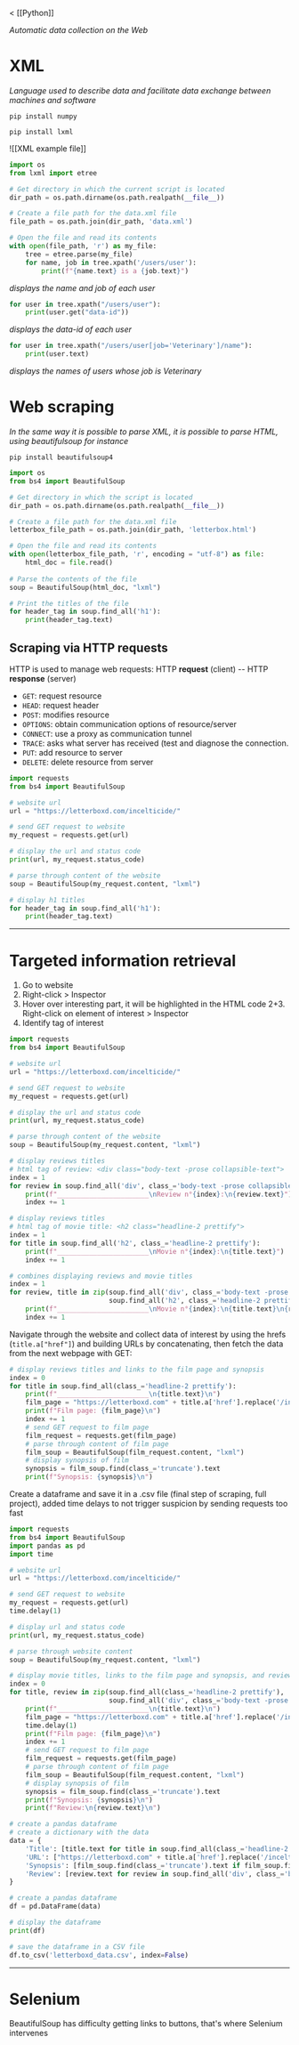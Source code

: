 < [[Python]]

*Automatic data collection on the Web*

# XML

*Language used to describe data and facilitate data exchange between machines and software*

`pip install numpy`

`pip install lxml`

![[XML example file]]


```python
import os
from lxml import etree

# Get directory in which the current script is located
dir_path = os.path.dirname(os.path.realpath(__file__))

# Create a file path for the data.xml file
file_path = os.path.join(dir_path, 'data.xml')

# Open the file and read its contents
with open(file_path, 'r') as my_file:
    tree = etree.parse(my_file)
    for name, job in tree.xpath('/users/user'):
        print(f"{name.text} is a {job.text}")
```
*displays the name and job of each user*

```python
for user in tree.xpath("/users/user"):
	print(user.get("data-id"))
```
*displays the data-id of each user*

```python
for user in tree.xpath("/users/user[job='Veterinary']/name"):
	print(user.text)
```
*displays the names of users whose job is Veterinary*

# Web scraping
*In the same way it is possible to parse XML, it is possible to parse HTML, using beautifulsoup for instance*

`pip install beautifulsoup4`

```python
import os
from bs4 import BeautifulSoup

# Get directory in which the script is located
dir_path = os.path.dirname(os.path.realpath(__file__))

# Create a file path for the data.xml file
letterbox_file_path = os.path.join(dir_path, 'letterbox.html')

# Open the file and read its contents
with open(letterbox_file_path, 'r', encoding = "utf-8") as file:
    html_doc = file.read()
    
# Parse the contents of the file
soup = BeautifulSoup(html_doc, "lxml")

# Print the titles of the file
for header_tag in soup.find_all('h1'):
    print(header_tag.text)
```

## Scraping via HTTP requests

HTTP is used to manage web requests: HTTP **request** (client) -- HTTP **response** (server)

- `GET`: request resource
- `HEAD`: request header
- `POST`: modifies resource
- `OPTIONS`: obtain communication options of resource/server
- `CONNECT`: use a proxy as communication tunnel
- `TRACE`: asks what server has received (test and diagnose the connection.
- `PUT`: add resource to server
- `DELETE`: delete resource from server

```python
import requests
from bs4 import BeautifulSoup

# website url
url = "https://letterboxd.com/incelticide/"

# send GET request to website
my_request = requests.get(url)

# display the url and status code
print(url, my_request.status_code)

# parse through content of the website
soup = BeautifulSoup(my_request.content, "lxml")

# display h1 titles
for header_tag in soup.find_all('h1'):
    print(header_tag.text)
```

___

# Targeted information retrieval

1. Go to website
2. Right-click > Inspector
3. Hover over interesting part, it will be highlighted in the HTML code
2+3. Right-click on element of interest > Inspector
4. Identify tag of interest

```python
import requests
from bs4 import BeautifulSoup

# website url
url = "https://letterboxd.com/incelticide/"

# send GET request to website
my_request = requests.get(url)

# display the url and status code
print(url, my_request.status_code)

# parse through content of the website
soup = BeautifulSoup(my_request.content, "lxml")

# display reviews titles
# html tag of review: <div class="body-text -prose collapsible-text">
index = 1
for review in soup.find_all('div', class_='body-text -prose collapsible-text'):
    print(f"_______________________\nReview n°{index}:\n{review.text}")
    index += 1

# display reviews titles
# html tag of movie title: <h2 class="headline-2 prettify">
index = 1
for title in soup.find_all('h2', class_='headline-2 prettify'):
    print(f"_______________________\nMovie n°{index}:\n{title.text}")
    index += 1

# combines displaying reviews and movie titles
index = 1
for review, title in zip(soup.find_all('div', class_='body-text -prose collapsible-text'),
                         soup.find_all('h2', class_='headline-2 prettify')):
    print(f"_______________________\nMovie n°{index}:\n{title.text}\n{review.text}")
    index += 1
```

Navigate through the website and collect data of interest by using the hrefs (`title.a["href"]`) and building URLs by concatenating, then fetch the data from the next webpage with GET:
```python
# display reviews titles and links to the film page and synopsis
index = 0
for title in soup.find_all(class_='headline-2 prettify'):
    print(f"_______________________\n{title.text}\n")
    film_page = "https://letterboxd.com" + title.a['href'].replace('/incelticide', '')
    print(f"Film page: {film_page}\n")
    index += 1
    # send GET request to film page
    film_request = requests.get(film_page)
    # parse through content of film page
    film_soup = BeautifulSoup(film_request.content, "lxml")
    # display synopsis of film
    synopsis = film_soup.find(class_='truncate').text
    print(f"Synopsis: {synopsis}\n")
```

Create a dataframe and save it in a .csv file (final step of scraping, full project), added time delays to not trigger suspicion by sending requests too fast
```python
import requests
from bs4 import BeautifulSoup
import pandas as pd
import time

# website url
url = "https://letterboxd.com/incelticide/"

# send GET request to website
my_request = requests.get(url)
time.delay(1)

# display url and status code
print(url, my_request.status_code)

# parse through website content
soup = BeautifulSoup(my_request.content, "lxml")

# display movie titles, links to the film page and synopsis, and reviews in that order
index = 0
for title, review in zip(soup.find_all(class_='headline-2 prettify'),
                         soup.find_all('div', class_='body-text -prose collapsible-text')):
    print(f"_______________________\n{title.text}\n")
    film_page = "https://letterboxd.com" + title.a['href'].replace('/incelticide', '')
    time.delay(1)
    print(f"Film page: {film_page}\n")
    index += 1
    # send GET request to film page
    film_request = requests.get(film_page)
    # parse through content of film page
    film_soup = BeautifulSoup(film_request.content, "lxml")
    # display synopsis of film
    synopsis = film_soup.find(class_='truncate').text
    print(f"Synopsis: {synopsis}\n")
    print(f"Review:\n{review.text}\n")

# create a pandas dataframe
# create a dictionary with the data
data = {
    'Title': [title.text for title in soup.find_all(class_='headline-2 prettify')],
    'URL': ["https://letterboxd.com" + title.a['href'].replace('/incelticide', '') for title in soup.find_all(class_='headline-2 prettify')],
    'Synopsis': [film_soup.find(class_='truncate').text if film_soup.find(class_='truncate') else 'No synopsis available' for film_soup in [BeautifulSoup(requests.get("https://letterboxd.com" + title.a['href'].replace('/incelticide', '')).content, "lxml") for title in soup.find_all(class_='headline-2 prettify')]],
    'Review': [review.text for review in soup.find_all('div', class_='body-text -prose collapsible-text')]
}

# create a pandas dataframe
df = pd.DataFrame(data)

# display the dataframe
print(df)

# save the dataframe in a CSV file
df.to_csv('letterboxd_data.csv', index=False)
```

___

# Selenium

BeautifulSoup has difficulty getting links to buttons, that's where Selenium intervenes

